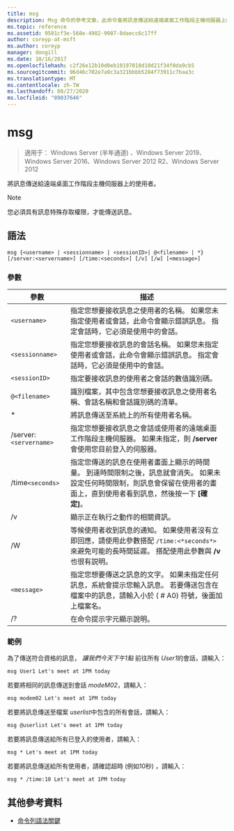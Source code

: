 ```yaml
---
title: msg
description: Msg 命令的參考文章，此命令會將訊息傳送給遠端桌面工作階段主機伺服器上的使用者
ms.topic: reference
ms.assetid: 9501cf3e-568e-4982-9987-8daecc6c17ff
author: coreyp-at-msft
ms.author: coreyp
manager: dongill
ms.date: 10/16/2017
ms.openlocfilehash: c2f26e12b10d0eb10197018d10d21f34f0da9cb5
ms.sourcegitcommit: 96d46c702e7a9c3a321bbbb5284f73911c7baa3c
ms.translationtype: MT
ms.contentlocale: zh-TW
ms.lasthandoff: 08/27/2020
ms.locfileid: "89037646"
---
```

# <a name="msg"></a>msg

> 適用于： Windows Server (半年通道) 、Windows Server 2019、Windows Server 2016、Windows Server 2012 R2、Windows Server 2012

將訊息傳送給遠端桌面工作階段主機伺服器上的使用者。

> [!NOTE]
> 您必須具有訊息特殊存取權限，才能傳送訊息。

## <a name="syntax"></a>語法

```
msg {<username> | <sessionname> | <sessionID>| @<filename> | *} [/server:<servername>] [/time:<seconds>] [/v] [/w] [<message>]
```

### <a name="parameters"></a>參數

| 參數 | 描述 |
| --------- | ----------- |
| `<username>` | 指定您想要接收訊息之使用者的名稱。 如果您未指定使用者或會話，此命令會顯示錯誤訊息。 指定會話時，它必須是使用中的會話。 |
| `<sessionname>` | 指定您想要接收訊息的會話名稱。 如果您未指定使用者或會話，此命令會顯示錯誤訊息。 指定會話時，它必須是使用中的會話。 |
| `<sessionID>` | 指定要接收訊息的使用者之會話的數值識別碼。 |
| `@<filename>` | 識別檔案，其中包含您想要接收訊息之使用者名稱、會話名稱和會話識別碼的清單。 |
| * | 將訊息傳送至系統上的所有使用者名稱。 |
| /server:`<servername>` | 指定您想要接收訊息之會話或使用者的遠端桌面工作階段主機伺服器。 如果未指定，則 **/server** 會使用您目前登入的伺服器。 |
| /time`<seconds>` | 指定您傳送的訊息在使用者畫面上顯示的時間量。 到達時間限制之後，訊息就會消失。 如果未設定任何時間限制，則訊息會保留在使用者的畫面上，直到使用者看到訊息，然後按一下 **[確定]**。 |
| /v | 顯示正在執行之動作的相關資訊。 |
| /W | 等候使用者收到訊息的通知。 如果使用者沒有立即回應，請使用此參數搭配 `/time:<*seconds*>` 來避免可能的長時間延遲。 搭配使用此參數與 **/v** 也很有説明。 |
| `<message>` | 指定您想要傳送之訊息的文字。 如果未指定任何訊息，系統會提示您輸入訊息。 若要傳送包含在檔案中的訊息，請輸入小於 ( # A0) 符號，後面加上檔案名。 |
| /? | 在命令提示字元顯示說明。 |

### <a name="examples"></a>範例

為了傳送符合資格的訊息， *讓我們今天下午1點* 前往所有 *User1*的會話，請輸入：

```
msg User1 Let's meet at 1PM today
```

若要將相同的訊息傳送到會話 *modeM02*，請輸入：

```
msg modem02 Let's meet at 1PM today
```

若要將訊息傳送至檔案 *userlist*中包含的所有會話，請輸入：

```
msg @userlist Let's meet at 1PM today
```

若要將訊息傳送給所有已登入的使用者，請輸入：

```
msg * Let's meet at 1PM today
```

若要將訊息傳送給所有使用者，請確認超時 (例如10秒) ，請輸入：

```
msg * /time:10 Let's meet at 1PM today
```

## <a name="additional-references"></a>其他參考資料

- [命令列語法關鍵](command-line-syntax-key.md)
